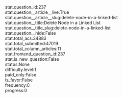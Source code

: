 stat.question_id:237  
stat.question__article__live:True  
stat.question__article__slug:delete-node-in-a-linked-list  
stat.question__title:Delete Node in a Linked List  
stat.question__title_slug:delete-node-in-a-linked-list  
stat.question__hide:False  
stat.total_acs:34883  
stat.total_submitted:47019  
stat.total_column_articles:11  
stat.frontend_question_id:237  
stat.is_new_question:False  
status:None  
difficulty.level:1  
paid_only:False  
is_favor:False  
frequency:0  
progress:0  
